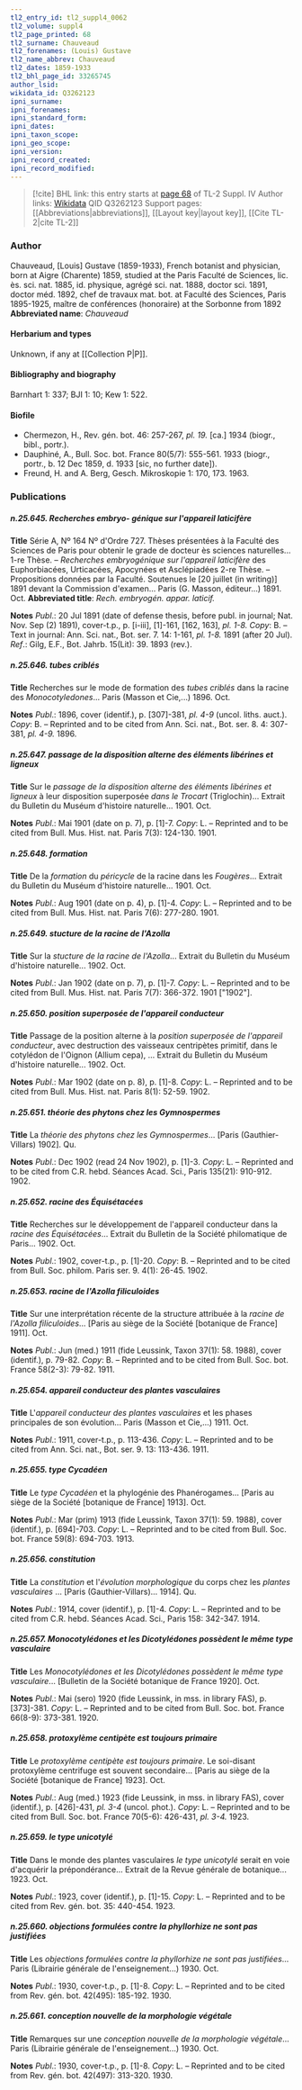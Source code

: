 ```yaml
---
tl2_entry_id: tl2_suppl4_0062
tl2_volume: suppl4
tl2_page_printed: 68
tl2_surname: Chauveaud
tl2_forenames: (Louis) Gustave
tl2_name_abbrev: Chauveaud
tl2_dates: 1859-1933
tl2_bhl_page_id: 33265745
author_lsid: 
wikidata_id: Q3262123
ipni_surname: 
ipni_forenames: 
ipni_standard_form: 
ipni_dates: 
ipni_taxon_scope: 
ipni_geo_scope: 
ipni_version: 
ipni_record_created: 
ipni_record_modified:
---
```


> [!cite] BHL link: this entry starts at [page 68](https://www.biodiversitylibrary.org/page/33265745) of TL-2 Suppl. IV
> Author links: [Wikidata](https://www.wikidata.org/wiki/Q3262123) QID Q3262123
> Support pages: [[Abbreviations|abbreviations]], [[Layout key|layout key]], [[Cite TL-2|cite TL-2]]

### Author

Chauveaud, \[Louis\] Gustave (1859-1933), French botanist and physician, born at Aigre (Charente) 1859, studied at the Paris Faculté de Sciences, lic. ès. sci. nat. 1885, id. physique, agrégé sci. nat. 1888, doctor sci. 1891, doctor méd. 1892, chef de travaux mat. bot. at Faculté des Sciences, Paris 1895-1925, maître de conférences (honoraire) at the Sorbonne from 1892 
**Abbreviated name**: *Chauveaud*

#### Herbarium and types

Unknown, if any at [[Collection P|P]].

#### Bibliography and biography

Barnhart 1: 337; BJI 1: 10; Kew 1: 522.

#### Biofile

- Chermezon, H., Rev. gén. bot. 46: 257-267, *pl. 19.* \[ca.\] 1934 (biogr., bibl., portr.).
- Dauphiné, A., Bull. Soc. bot. France 80(5/7): 555-561. 1933 (biogr., portr., b. 12 Dec 1859, d. 1933 \[sic, no further date\]).
- Freund, H. and A. Berg, Gesch. Mikroskopie 1: 170, 173. 1963.

### Publications

##### n.25.645. Recherches embryo- génique sur l'appareil laticifère

**Title**
Série A, Nº 164 Nº d'Ordre 727. Thèses présentées à la Faculté des Sciences de Paris pour obtenir le grade de docteur ès sciences naturelles... 1-re Thèse. – *Recherches embryogénique sur l'appareil laticifère* des Euphorbiacées, Urticacées, Apocynées et Asclépiadées 2-re Thèse. – Propositions données par la Faculté. Soutenues le \[20 juillet (in writing)\] 1891 devant la Commission d'examen... Paris (G. Masson, éditeur...) 1891. Oct.
**Abbreviated title**: *Rech. embryogén. appar. laticif.*

**Notes**
*Publ*.: 20 Jul 1891 (date of defense thesis, before publ. in journal; Nat. Nov. Sep (2) 1891), cover-t.p., p. \[i-iii\], \[1\]-161, \[162, 163\], *pl. 1-8. Copy*: B. – Text in journal: Ann. Sci. nat., Bot. ser. 7. 14: 1-161, *pl. 1-8.* 1891 (after 20 Jul).
*Ref*.: Gilg, E.F., Bot. Jahrb. 15(Lit): 39. 1893 (rev.).

##### n.25.646. tubes criblés

**Title**
Recherches sur le mode de formation des *tubes criblés* dans la racine des *Monocotyledones*... Paris (Masson et Cie,...) 1896. Oct.

**Notes**
*Publ*.: 1896, cover (identif.), p. \[307\]-381, *pl. 4-9* (uncol. liths. auct.). *Copy*: B. – Reprinted and to be cited from Ann. Sci. nat., Bot. ser. 8. 4: 307-381, *pl. 4-9.* 1896.

##### n.25.647. passage de la disposition alterne des éléments libérines et ligneux

**Title**
Sur le *passage de la disposition alterne des éléments libérines et ligneux* à leur disposition superposée *dans le Trocart* (Triglochin)... Extrait du Bulletin du Muséum d'histoire naturelle... 1901. Oct.

**Notes**
*Publ*.: Mai 1901 (date on p. 7), p. \[1\]-7. *Copy*: L. – Reprinted and to be cited from Bull. Mus. Hist. nat. Paris 7(3): 124-130. 1901.

##### n.25.648. formation

**Title**
De la *formation* du *péricycle* de la racine dans les *Fougères*... Extrait du Bulletin du Muséum d'histoire naturelle... 1901. Oct.

**Notes**
*Publ*.: Aug 1901 (date on p. 4), p. \[1\]-4. *Copy*: L. – Reprinted and to be cited from Bull. Mus. Hist. nat. Paris 7(6): 277-280. 1901.

##### n.25.649. stucture de la racine de l'Azolla

**Title**
Sur la *stucture de la racine de l'Azolla*... Extrait du Bulletin du Muséum d'histoire naturelle... 1902. Oct.

**Notes**
*Publ*.: Jan 1902 (date on p. 7), p. \[1\]-7. *Copy*: L. – Reprinted and to be cited from Bull. Mus. Hist. nat. Paris 7(7): 366-372. 1901 \["1902"\].

##### n.25.650. position superposée de l'appareil conducteur

**Title**
Passage de la position alterne à la *position superposée de l'appareil conducteur*, avec destruction des vaisseaux centripètes primitif, dans le cotylédon de l'Oignon (Allium cepa), ... Extrait du Bulletin du Muséum d'histoire naturelle... 1902. Oct.

**Notes**
*Publ*.: Mar 1902 (date on p. 8), p. \[1\]-8. *Copy*: L. – Reprinted and to be cited from Bull. Mus. Hist. nat. Paris 8(1): 52-59. 1902.

##### n.25.651. théorie des phytons chez les Gymnospermes

**Title**
La *théorie des phytons chez les Gymnospermes*... \[Paris (Gauthier-Villars) 1902\]. Qu.

**Notes**
*Publ*.: Dec 1902 (read 24 Nov 1902), p. \[1\]-3. *Copy*: L. – Reprinted and to be cited from C.R. hebd. Séances Acad. Sci., Paris 135(21): 910-912. 1902.

##### n.25.652. racine des Équisétacées

**Title**
Recherches sur le développement de l'appareil conducteur dans la *racine des Équisétacées*... Extrait du Bulletin de la Société philomatique de Paris... 1902. Oct.

**Notes**
*Publ*.: 1902, cover-t.p., p. \[1\]-20. *Copy*: B. – Reprinted and to be cited from Bull. Soc. philom. Paris ser. 9. 4(1): 26-45. 1902.

##### n.25.653. racine de l'Azolla filiculoides

**Title**
Sur une interprétation récente de la structure attribuée à la *racine de l'Azolla filiculoides*... \[Paris au siège de la Société \[botanique de France\] 1911\]. Oct.

**Notes**
*Publ*.: Jun (med.) 1911 (fide Leussink, Taxon 37(1): 58. 1988), cover (identif.), p. 79-82.
*Copy*: B. – Reprinted and to be cited from Bull. Soc. bot. France 58(2-3): 79-82. 1911.

##### n.25.654. appareil conducteur des plantes vasculaires

**Title**
L'*appareil conducteur des plantes vasculaires* et les phases principales de son évolution... Paris (Masson et Cie,...) 1911. Oct.

**Notes**
*Publ*.: 1911, cover-t.p., p. 113-436. *Copy*: L. – Reprinted and to be cited from Ann. Sci. nat., Bot. ser. 9. 13: 113-436. 1911.

##### n.25.655. type Cycadéen

**Title**
Le *type Cycadéen* et la phylogénie des Phanérogames... \[Paris au siège de la Société \[botanique de France\] 1913\]. Oct.

**Notes**
*Publ*.: Mar (prim) 1913 (fide Leussink, Taxon 37(1): 59. 1988), cover (identif.), p. \[694\]-703.
*Copy*: L. – Reprinted and to be cited from Bull. Soc. bot. France 59(8): 694-703. 1913.

##### n.25.656. constitution

**Title**
La *constitution* et l'*évolution morphologique* du corps chez les *plantes vasculaires* ... \[Paris (Gauthier-Villars)... 1914\]. Qu.

**Notes**
*Publ*.: 1914, cover (identif.), p. \[1\]-4. *Copy*: L. – Reprinted and to be cited from C.R. hebd. Séances Acad. Sci., Paris 158: 342-347. 1914.

##### n.25.657. Monocotylédones et les Dicotylédones possèdent le même type vasculaire

**Title**
Les *Monocotylédones et les Dicotylédones possèdent le même type vasculaire*... \[Bulletin de la Société botanique de France 1920\]. Oct.

**Notes**
*Publ*.: Mai (sero) 1920 (fide Leussink, in mss. in library FAS), p. \[373\]-381. *Copy*: L. – Reprinted and to be cited from Bull. Soc. bot. France 66(8-9): 373-381. 1920.

##### n.25.658. protoxylème centipète est toujours primaire

**Title**
Le *protoxylème centipète est toujours primaire*. Le soi-disant protoxylème centrifuge est souvent secondaire... \[Paris au siège de la Société \[botanique de France\] 1923\]. Oct.

**Notes**
*Publ*.: Aug (med.) 1923 (fide Leussink, in mss. in library FAS), cover (identif.), p. \[426\]-431, *pl. 3-4* (uncol. phot.). *Copy*: L. – Reprinted and to be cited from Bull. Soc. bot. France 70(5-6): 426-431, *pl. 3-4.* 1923.

##### n.25.659. le type unicotylé

**Title**
Dans le monde des plantes vasculaires *le type unicotylé* serait en voie d'acquérir la prépondérance... Extrait de la Revue générale de botanique... 1923. Oct.

**Notes**
*Publ*.: 1923, cover (identif.), p. \[1\]-15. *Copy*: L. – Reprinted and to be cited from Rev. gén. bot. 35: 440-454. 1923.

##### n.25.660. objections formulées contre la phyllorhize ne sont pas justifiées

**Title**
Les *objections formulées contre la phyllorhize ne sont pas justifiées*... Paris (Librairie générale de l'enseignement...) 1930. Oct.

**Notes**
*Publ*.: 1930, cover-t.p., p. \[1\]-8. *Copy*: L. – Reprinted and to be cited from Rev. gén. bot. 42(495): 185-192. 1930.

##### n.25.661. conception nouvelle de la morphologie végétale

**Title**
Remarques sur une *conception nouvelle de la morphologie végétale*... Paris (Librairie générale de l'enseignement...) 1930. Oct.

**Notes**
*Publ*.: 1930, cover-t.p., p. \[1\]-8. *Copy*: L. – Reprinted and to be cited from Rev. gén. bot. 42(497): 313-320. 1930.

